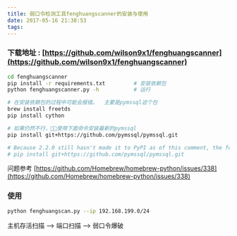 ```yaml
---
title: 弱口令检测工具fenghuangscanner的安装与使用
date: 2017-05-16 21:38:53
tags:
---
```

### 下载地址 : [https://github.com/wilson9x1/fenghuangscanner](https://github.com/wilson9x1/fenghuangscanner)

```bash
cd fenghuangscanner
pip install -r requirements.txt         # 安装依赖包
python fenghuangscanner.py -h           # 运行

# 在安装依赖包的过程中可能会报错。  主要是pymssql这个包
brew install freetds
pip install cython

# 如果仍然不行，使用下面命令安装最新的pymssql
pip install git+https://github.com/pymssql/pymssql.git

# Because 2.2.0 still hasn't made it to PyPI as of this comment, the following command from @bkanuka still works and installed smoothly without a single error:
# pip install git+https://github.com/pymssql/pymssql.git
```

问题参考   [https://github.com/Homebrew/homebrew-python/issues/338](https://github.com/Homebrew/homebrew-python/issues/338)

### 使用
```bash
python fenghuangscan.py --ip 192.168.199.0/24
```
主机存活扫描 --> 端口扫描 --> 弱口令爆破